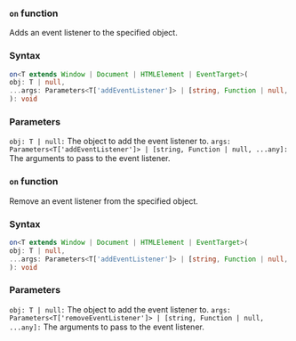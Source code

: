 ### `on` function
Adds an event listener to the specified object.

### Syntax

```typescript
on<T extends Window | Document | HTMLElement | EventTarget>(
obj: T | null,
...args: Parameters<T['addEventListener']> | [string, Function | null, ...any]
): void
```
### Parameters
`obj: T | null:` The object to add the event listener to.
`args: Parameters<T['addEventListener']> | [string, Function | null, ...any]:` The arguments to pass to the event listener.

### `on` function
Remove an event listener from the specified object.

### Syntax

```typescript
on<T extends Window | Document | HTMLElement | EventTarget>(
obj: T | null,
...args: Parameters<T['addEventListener']> | [string, Function | null, ...any]
): void
```

### Parameters
`obj: T | null:` The object to add the event listener to.
`args: Parameters<T['removeEventListener']> | [string, Function | null, ...any]:` The arguments to pass to the event listener.


